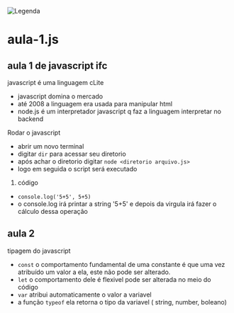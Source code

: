 ![Legenda](https://upload.wikimedia.org/wikipedia/commons/thumb/9/99/Unofficial_JavaScript_logo_2.svg/512px-Unofficial_JavaScript_logo_2.svg.png)
# aula-1.js
## aula 1 de javascript ifc

javascript é uma linguagem cLite

- javascript domina o mercado
- até 2008 a linguagem era usada para manipular html
- node.js é um interpretador javascript q faz a linguagem interpretar no backend


Rodar o javascript
- abrir um novo terminal
- digitar `dir` para acessar seu diretorio
- após achar o diretorio digitar `node <diretorio arquivo.js>`
- logo em seguida o script será executado


1. código
- `console.log('5+5', 5+5)`
- o console.log irá printar a string '5+5' e depois da virgula irá fazer o cálculo dessa operação

## aula 2

tipagem do javascript

- `const` o comportamento fundamental de uma constante é que uma vez atribuído um valor a ela, este não pode ser alterado.
- `let` o comportamento dele é flexivel pode ser alterada no meio do código
- `var` atribui automaticamente o valor a variavel
- a função `typeof` ela retorna o tipo da variavel ( string, number, boleano)

